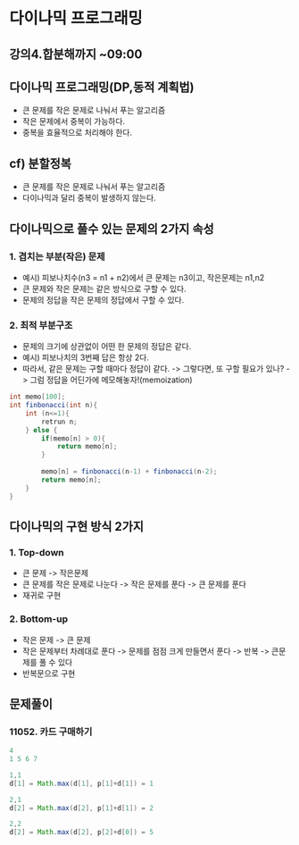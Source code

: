 # 다이나믹 프로그래밍
## 강의4.합분해까지 ~09:00

<!--
|no|문제|풀이|비고|
|---|----|----|----|
|1|[1로 만들기](https://www.acmicpc.net/problem/1463)|[Q1463.java](dynamic1/Q1463.java)|틀림: 반례 10|
|2|[1로 만들기](https://www.acmicpc.net/problem/1463)|[Q1463_2.java](dynamic1/Q1463_2.java)|풀이: top-down 이해안됨|
|3|[1로 만들기](https://www.acmicpc.net/problem/1463)|[Q1463_3.java](dynamic1/Q1463_3.java)|풀이: bottom-up 이해안됨|
||[2Xn 타일링](https://www.acmicpc.net/problem/11726)|[Q11726.java](dynamic1/Q11726.java)|풀이: bottom-up|
||[1,2,3 더하기](https://www.acmicpc.net/problem/9095)|[Q9095.java](dynamic1/Q9095.java)||
||[1,2,3 더하기](https://www.acmicpc.net/problem/9095)|[Q9095_2.java](dynamic1/Q9095_2.java)|풀이|
||[카드구매하기](https://www.acmicpc.net/problem/11052)|[Q11052.java](dynamic1/Q11052.java)|이해는 한듯..|
||[쉬운 계단 수](https://www.acmicpc.net/problem/10844)|[Q10844.java](dynamic1/Q10844.java)|이해못함->다시볼것|
||[이친수](https://www.acmicpc.net/problem/2193)|[Q2193.java](dynamic1/Q2193.java)|내 풀이(2차원)->틀림|
||[이친수](https://www.acmicpc.net/problem/2193)|[Q2193_2.java](dynamic1/Q2193_2.java)|풀이(1차원)|
||[가장 긴, 증가하는 부분 수열](https://www.acmicpc.net/problem/11053)|[Q11053.java](dynamic1/Q11053.java)|다시볼것|


||[](https://www.acmicpc.net/problem/)|[Q.java](dynamic1/Q.java)||
||[](https://www.acmicpc.net/problem/)|[Q.java](dynamic1/Q.java)||
-->

## 다이나믹 프로그래밍(DP,동적 계획법)
- 큰 문제를 작은 문제로 나눠서 푸는 알고리즘
- 작은 문제에서 중복이 가능하다. 
- 중복을 효율적으로 처리해야 한다.
## cf) 분할정복
- 큰 문제를 작은 문제로 나눠서 푸는 알고리즘
- 다이나믹과 달리 중복이 발생하지 않는다.

## 다이나믹으로 풀수 있는 문제의 2가지 속성
### 1. 겹치는 부분(작은) 문제
- 예시) 피보나치수(n3 = n1 + n2)에서 큰 문제는 n3이고, 작은문제는 n1,n2
- 큰 문제와 작은 문제는 같은 방식으로 구할 수 있다.
- 문제의 정답을 작은 문제의 정답에서 구할 수 있다.
### 2. 최적 부분구조
- 문제의 크기에 상관없이 어떤 한 문제의 정답은 같다.
- 예시) 피보나치의 3번째 답은 항상 2다.
- 따라서, 같은 문제는 구할 때마다 정답이 같다. -> 그렇다면, 또 구할 필요가 있나? -> 그럼 정답을 어딘가에 메모해놓자!(memoization)
```java
int memo[100];
int finbonacci(int n){
	int (n<=1){
		retrun n;
	} else {
		if(memo[n] > 0){
			return memo[n];
		}
		
		memo[n] = finbonacci(n-1) + finbonacci(n-2);
		return memo[n];
	}
}
```

## 다이나믹의 구현 방식 2가지
### 1. Top-down
- 큰 문제 -> 작은문제
- 큰 문제를 작은 문제로 나눈다 -> 작은 문제를 푼다 -> 큰 문제를 푼다
- 재귀로 구현
### 2. Bottom-up
- 작은 문제 -> 큰 문제
- 작은 문제부터 차례대로 푼다 -> 문제를 점점 크게 만들면서 푼다 -> 반복 -> 큰문제를 풀 수 있다
- 반복문으로 구현


## 문제풀이
### 11052. 카드 구매하기
```java
4
1 5 6 7

1,1
d[1] = Math.max(d[1], p[1]+d[1]) = 1

2,1
d[2] = Math.max(d[2], p[1]+d[1]) = 2

2,2
d[2] = Math.max(d[2], p[2]+d[0]) = 5
```























